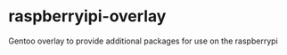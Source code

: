raspberryipi-overlay
====================

Gentoo overlay to provide additional packages for use on the raspberrypi
